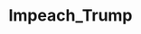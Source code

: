 ---
title: Impeach_Trump
crosslinks:
- help
- The_Donald
- politics
- autotldr
- EnoughTrumpSpam
- esist
- JonTron
- geopolitics
- NeutralPolitics
- AskTrumpSupporters
- netneutrality
- highqualitygifs
- Fuckthealtright
- nottheonion
- conspiracy
- yourestupidquitit
- LateStageCapitalism
- showerthoughts
- WTF
- Trump_Watch
---